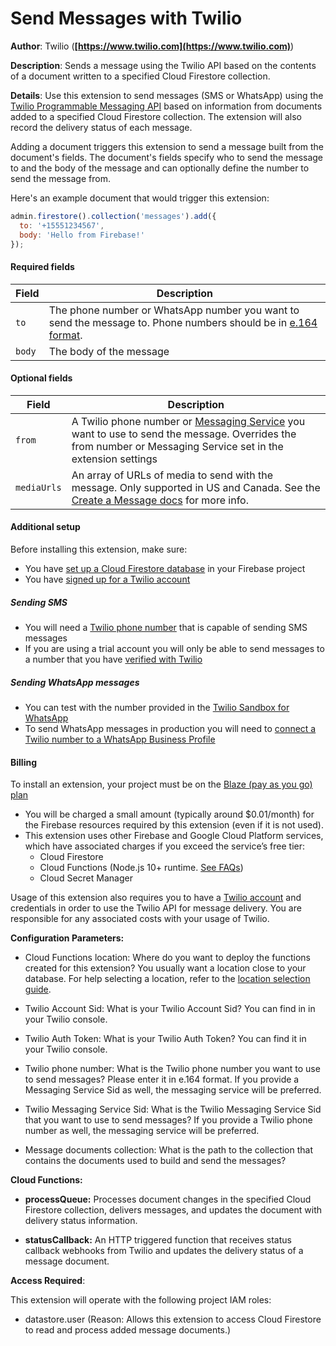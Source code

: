 # Send Messages with Twilio

**Author**: Twilio (**[https://www.twilio.com](https://www.twilio.com)**)

**Description**: Sends a message using the Twilio API based on the contents of a document written to a specified Cloud Firestore collection.



**Details**: Use this extension to send messages (SMS or WhatsApp) using the [Twilio Programmable Messaging API](https://www.twilio.com/docs/messaging) based on information from documents added to a specified Cloud Firestore collection. The extension will also record the delivery status of each message.

Adding a document triggers this extension to send a message built from the document's fields. The document's fields specify who to send the message to and the body of the message and can optionally define the number to send the message from.

Here's an example document that would trigger this extension:

```js
admin.firestore().collection('messages').add({
  to: '+15551234567',
  body: 'Hello from Firebase!'
});
```

#### Required fields

| Field  | Description                                                                                                                                                     |
| ------ | --------------------------------------------------------------------------------------------------------------------------------------------------------------- |
| `to`   | The phone number or WhatsApp number you want to send the message to. Phone numbers should be in [e.164 format](https://www.twilio.com/docs/glossary/what-e164). |
| `body` | The body of the message                                                                                                                                         |

#### Optional fields

| Field       | Description                                                                                                                                                                                                         |
| ----------- | ------------------------------------------------------------------------------------------------------------------------------------------------------------------------------------------------------------------- |
| `from`      | A Twilio phone number or [Messaging Service](https://www.twilio.com/docs/messaging/services) you want to use to send the message. Overrides the from number or Messaging Service set in the extension settings      |
| `mediaUrls` | An array of URLs of media to send with the message. Only supported in US and Canada. See the [Create a Message docs](https://www.twilio.com/docs/sms/api/message-resource#create-a-message-resource) for more info. |

#### Additional setup

Before installing this extension, make sure:

* You have [set up a Cloud Firestore database](https://firebase.google.com/docs/firestore/quickstart) in your Firebase project
* You have [signed up for a Twilio account](https://www.twilio.com/try-twilio)

##### Sending SMS

* You will need a [Twilio phone number](https://www.twilio.com/docs/phone-numbers) that is capable of sending SMS messages
* If you are using a trial account you will only be able to send messages to a number that you have [verified with Twilio](https://www.twilio.com/docs/usage/tutorials/how-to-use-your-free-trial-account#verify-your-personal-phone-number)

##### Sending WhatsApp messages

* You can test with the number provided in the [Twilio Sandbox for WhatsApp](https://www.twilio.com/docs/whatsapp/sandbox)
* To send WhatsApp messages in production you will need to [connect a Twilio number to a WhatsApp Business Profile](https://www.twilio.com/docs/whatsapp/tutorial/connect-number-business-profile)

#### Billing
To install an extension, your project must be on the [Blaze (pay as you go) plan](https://firebase.google.com/pricing)

- You will be charged a small amount (typically around $0.01/month) for the Firebase resources required by this extension (even if it is not used).
- This extension uses other Firebase and Google Cloud Platform services, which have associated charges if you exceed the service’s free tier:
  - Cloud Firestore
  - Cloud Functions (Node.js 10+ runtime. [See FAQs](https://firebase.google.com/support/faq#extensions-pricing))
  - Cloud Secret Manager

Usage of this extension also requires you to have a [Twilio account](https://www.twilio.com/) and credentials in order to use the Twilio API for message delivery. You are responsible for any associated costs with your usage of Twilio.




**Configuration Parameters:**

* Cloud Functions location: Where do you want to deploy the functions created for this extension? You usually want a location close to your database. For help selecting a location, refer to the [location selection guide](https://firebase.google.com/docs/functions/locations).

* Twilio Account Sid: What is your Twilio Account Sid? You can find in in your Twilio console.

* Twilio Auth Token: What is your Twilio Auth Token? You can find it in your Twilio console.

* Twilio phone number: What is the Twilio phone number you want to use to send messages? Please enter it in e.164 format. If you provide a Messaging Service Sid as well, the messaging service will be preferred.

* Twilio Messaging Service Sid: What is the Twilio Messaging Service Sid that you want to use to send messages? If you provide a Twilio phone number as well, the messaging service will be preferred.

* Message documents collection: What is the path to the collection that contains the documents used to build and send the messages?



**Cloud Functions:**

* **processQueue:** Processes document changes in the specified Cloud Firestore collection, delivers messages, and updates the document with delivery status information.

* **statusCallback:** An HTTP triggered function that receives status callback webhooks from Twilio and updates the delivery status of a message document.



**Access Required**:



This extension will operate with the following project IAM roles:

* datastore.user (Reason: Allows this extension to access Cloud Firestore to read and process added message documents.)
